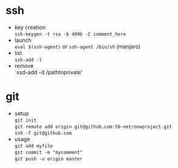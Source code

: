 # ssh
* key creation\
`ssh-keygen -t rsa -b 4096 -C comment_here`
* launch\
`eval $(ssh-agent)` or `ssh-agent /bin/sh` (manjaro)
* list\
`ssh-add -l`
* remove\
`ssd-add -d /pathtoprivate'

# git
* setup\
`git init`\
`git remote add origin git@github.com:tb-net/newproject.git`\
`ssh -T git@github.com`
* usage\
`git add myfile`\
`git commit -m "mycomment"`\
`git push -u origin master`
